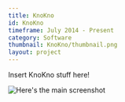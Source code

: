```yaml
---
title: KnoKno
id: KnoKno
timeframe: July 2014 - Present
category: Software
thumbnail: KnoKno/thumbnail.png
layout: project
---
```


Insert KnoKno stuff here!


![Here's the main screenshot]({{site.url}}/res/img/ventures/KnoKno/main.png)